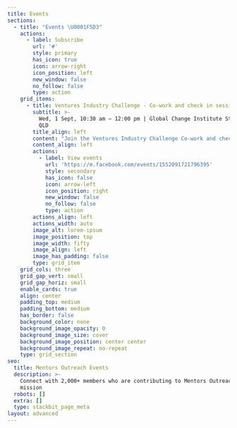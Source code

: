 ```yaml
---
title: Events
sections:
  - title: "Events \U0001F5D3️"
    actions:
      - label: Subscribe
        url: '#'
        style: primary
        has_icon: true
        icon: arrow-right
        icon_position: left
        new_window: false
        no_follow: false
        type: action
    grid_items:
      - title: Ventures Industry Challenge - Co-work and check in session
        subtitle: >-
          Wed, 1 Sept, 10:30 am – 12:00 pm | Global Change Institute St Lucia
          QLD
        title_align: left
        content: "Join the Ventures Industry Challenge Co-work and check in session. This is your opportunity to better understand the Ventures Industry Challenge with your team and test your ideas.\_\n"
        content_align: left
        actions:
          - label: View events
            url: 'https://m.facebook.com/events/1552091721796395'
            style: secondary
            has_icon: false
            icon: arrow-left
            icon_position: right
            new_window: false
            no_follow: false
            type: action
        actions_align: left
        actions_width: auto
        image_alt: lorem-ipsum
        image_position: top
        image_width: fifty
        image_align: left
        image_has_padding: false
        type: grid_item
    grid_cols: three
    grid_gap_vert: small
    grid_gap_horiz: small
    enable_cards: true
    align: center
    padding_top: medium
    padding_bottom: medium
    has_border: false
    background_color: none
    background_image_opacity: 0
    background_image_size: cover
    background_image_position: center center
    background_image_repeat: no-repeat
    type: grid_section
seo:
  title: Mentors Outreach Events
  description: >-
    Connect with 2,000+ members who are contributing to Mentors Outreach’s
    mission
  robots: []
  extra: []
  type: stackbit_page_meta
layout: advanced
---
```

